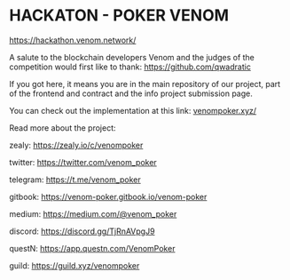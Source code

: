 # HACKATON - POKER VENOM
https://hackathon.venom.network/

A salute to the blockchain developers Venom and the judges of the competition would first like to thank: https://github.com/qwadratic

If you got here, it means you are in the main repository of our project, part of the frontend and contract and the info project submission page.

You can check out the implementation at this link: [venompoker.xyz/](http://venompoker.xyz/#faq)

Read more about the project:

zealy: https://zealy.io/c/venompoker

twitter: https://twitter.com/venom_poker

telegram: https://t.me/venom_poker

gitbook: https://venom-poker.gitbook.io/venom-poker

medium: https://medium.com/@venom_poker

discord: https://discord.gg/TjRnAVpgJ9

questN: https://app.questn.com/VenomPoker

guild: https://guild.xyz/venompoker

